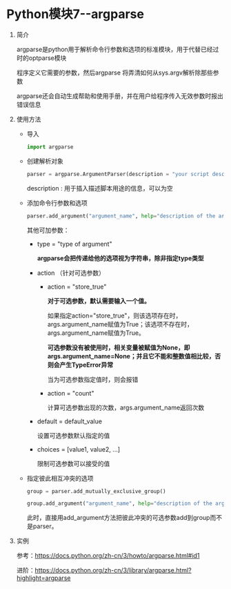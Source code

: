 # Python模块7--argparse

1. 简介

   argparse是python用于解析命令行参数和选项的标准模块，用于代替已经过时的optparse模块

   程序定义它需要的参数，然后argparse 将弄清如何从sys.argv解析除那些参数

   argparse还会自动生成帮助和使用手册，并在用户给程序传入无效参数时报出错误信息

2. 使用方法

   + 导入

     ```python
     import argparse
     ```

   + 创建解析对象

     ```python
     parser = argparse.ArgumentParser(description = "your script description")
     ```

     description : 用于插入描述脚本用途的信息，可以为空

   + 添加命令行参数和选项

     ```python
     parser.add_argument("argument_name", help="description of the argument")
     ```

     其他可加参数：

     + type = "type of argument"

       **argparse会把传递给他的选项视为字符串，除非指定type类型**

     + action （针对可选参数）

       + action = "store_true"

         **对于可选参数，默认需要输入一个值。**

         如果指定action="store_true"，则该选项存在时，args.argument_name赋值为True；该选项不存在时，args.argument_name赋值为True。

         **可选参数没有被使用时，相关变量被赋值为None，即args.argument_name=None；并且它不能和整数值相比较，否则会产生TypeError异常**

         当为可选参数指定值时，则会报错

       + action = "count"

         计算可选参数出现的次数，args.argument_name返回次数

     + default = default_value

       设置可选参数默认指定的值

     + choices = [value1, value2, ...]

       限制可选参数可以接受的值

   + 指定彼此相互冲突的选项

     ```python
     group = parser.add_mutually_exclusive_group()
     ```

     ```python
     group.add_argument("argument_name", help="description of the argument")
     ```

     此时，直接用add_argument方法把彼此冲突的可选参数add到group而不是parser。

3. 实例

   参考：https://docs.python.org/zh-cn/3/howto/argparse.html#id1

   进阶：https://docs.python.org/zh-cn/3/library/argparse.html?highlight=argparse

